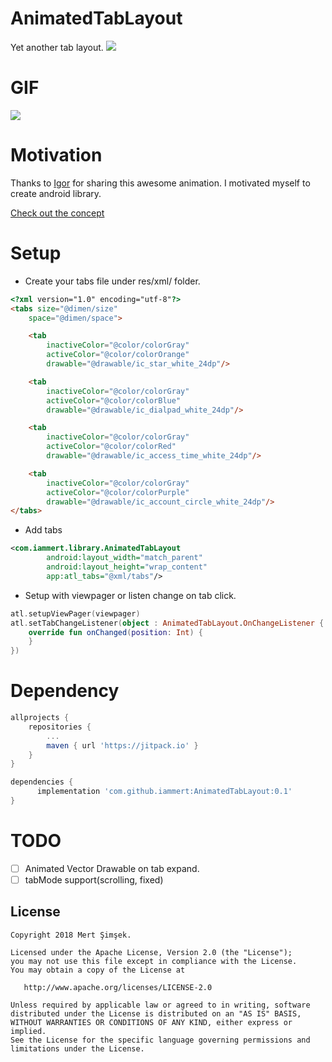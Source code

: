 # AnimatedTabLayout
Yet another tab layout.
<img src="https://raw.githubusercontent.com/iammert/AnimatedTabLayout/master/art/cover.png"/>

# GIF
<img src="https://raw.githubusercontent.com/iammert/AnimatedTabLayout/master/art/gf.gif"/>


# Motivation
Thanks to [Igor](https://dribbble.com/motionigor) for sharing this awesome animation. I motivated myself to create android library.

[Check out the concept](https://www.uplabs.com/posts/phone-app-animation-asus-zenui-6-0-concept)

# Setup
* Create your tabs file under res/xml/ folder.
```html
<?xml version="1.0" encoding="utf-8"?>
<tabs size="@dimen/size"
    space="@dimen/space">

    <tab
        inactiveColor="@color/colorGray"
        activeColor="@color/colorOrange"
        drawable="@drawable/ic_star_white_24dp"/>

    <tab
        inactiveColor="@color/colorGray"
        activeColor="@color/colorBlue"
        drawable="@drawable/ic_dialpad_white_24dp"/>

    <tab
        inactiveColor="@color/colorGray"
        activeColor="@color/colorRed"
        drawable="@drawable/ic_access_time_white_24dp"/>

    <tab
        inactiveColor="@color/colorGray"
        activeColor="@color/colorPurple"
        drawable="@drawable/ic_account_circle_white_24dp"/>
</tabs>
```

* Add tabs
```xml
<com.iammert.library.AnimatedTabLayout
        android:layout_width="match_parent"
        android:layout_height="wrap_content"
        app:atl_tabs="@xml/tabs"/>
```
* Setup with viewpager or listen change on tab click.
```kotlin
atl.setupViewPager(viewpager)
atl.setTabChangeListener(object : AnimatedTabLayout.OnChangeListener {
    override fun onChanged(position: Int) {
    }
})
```

# Dependency
```gradle
allprojects {
    repositories {
        ...
        maven { url 'https://jitpack.io' }
    }
}

dependencies {
      implementation 'com.github.iammert:AnimatedTabLayout:0.1'
}
```

# TODO
- [ ] Animated Vector Drawable on tab expand.
- [ ] tabMode support(scrolling, fixed)

License
--------


    Copyright 2018 Mert Şimşek.

    Licensed under the Apache License, Version 2.0 (the "License");
    you may not use this file except in compliance with the License.
    You may obtain a copy of the License at

       http://www.apache.org/licenses/LICENSE-2.0

    Unless required by applicable law or agreed to in writing, software
    distributed under the License is distributed on an "AS IS" BASIS,
    WITHOUT WARRANTIES OR CONDITIONS OF ANY KIND, either express or implied.
    See the License for the specific language governing permissions and
    limitations under the License.







